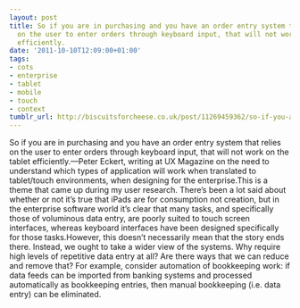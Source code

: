 ```yaml
---
layout: post
title: So if you are in purchasing and you have an order entry system that relies
  on the user to enter orders through keyboard input, that will not work on the tablet
  efficiently.
date: '2011-10-10T12:09:00+01:00'
tags:
- cots
- enterprise
- tablet
- mobile
- touch
- context
tumblr_url: http://biscuitsforcheese.co.uk/post/11269459362/so-if-you-are-in-purchasing-and-you-have-an-order
---
```

So if you are in purchasing and you have an order entry system that relies on the user to enter orders through keyboard input, that will not work on the tablet efficiently.—Peter Eckert, writing at UX Magazine on the need to understand which types of application will work when translated to tablet/touch environments, when designing for the enterprise.This is a theme that came up during my user research. There’s been a lot said about whether or not it’s true that iPads are for consumption not creation, but in the enterprise software world it’s clear that many tasks, and specifically those of voluminous data entry, are poorly suited to touch screen interfaces, whereas keyboard interfaces have been designed specifically for those tasks.However, this doesn’t necessarily mean that the story ends there. Instead, we ought to take a wider view of the systems. Why require high levels of repetitive data entry at all? Are there ways that we can reduce and remove that? For example, consider automation of bookkeeping work: if data feeds can be imported from banking systems and processed automatically as bookkeeping entries, then manual bookkeeping (i.e. data entry) can be eliminated.
